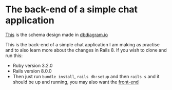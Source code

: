 # The back-end of a simple chat application

[This](https://dbdiagram.io/d/673444b8e9daa85aca437739) is the schema design made in [dbdiagram.io](https://dbdiagram.io)

This is the back-end of a simple chat application I am making as practise and to also learn more about the changes in Rails 8.
If you wish to clone and run this:
* Ruby version 3.2.0
* Rails version 8.0.0
* Then just run `bundle install`, `rails db:setup` and then `rails s` and it should be up and running, you may also want the [front-end](https://github.com/williamgrant04/chatClient)

